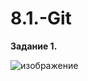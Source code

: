 # 8.1.-Git
**Задание 1.**  

![изображение][def]


[def]: https://user-images.githubusercontent.com/118304300/229773998-6483a318-f360-41c6-a068-747a9421d795.png